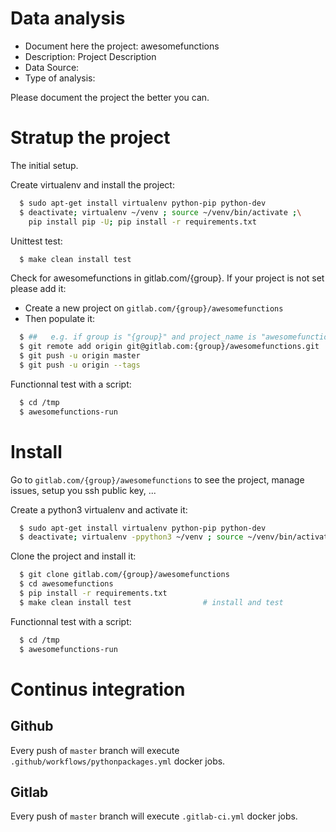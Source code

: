 # Data analysis
- Document here the project: awesomefunctions
- Description: Project Description
- Data Source:
- Type of analysis:

Please document the project the better you can.

# Stratup the project

The initial setup.

Create virtualenv and install the project:
```bash
  $ sudo apt-get install virtualenv python-pip python-dev
  $ deactivate; virtualenv ~/venv ; source ~/venv/bin/activate ;\
    pip install pip -U; pip install -r requirements.txt
```

Unittest test:
```bash
  $ make clean install test
```

Check for awesomefunctions in gitlab.com/{group}.
If your project is not set please add it:

- Create a new project on `gitlab.com/{group}/awesomefunctions`
- Then populate it:

```bash
  $ ##   e.g. if group is "{group}" and project_name is "awesomefunctions"
  $ git remote add origin git@gitlab.com:{group}/awesomefunctions.git
  $ git push -u origin master
  $ git push -u origin --tags
```

Functionnal test with a script:
```bash
  $ cd /tmp
  $ awesomefunctions-run
```
# Install
Go to `gitlab.com/{group}/awesomefunctions` to see the project, manage issues,
setup you ssh public key, ...

Create a python3 virtualenv and activate it:
```bash
  $ sudo apt-get install virtualenv python-pip python-dev
  $ deactivate; virtualenv -ppython3 ~/venv ; source ~/venv/bin/activate
```

Clone the project and install it:
```bash
  $ git clone gitlab.com/{group}/awesomefunctions
  $ cd awesomefunctions
  $ pip install -r requirements.txt
  $ make clean install test                # install and test
```
Functionnal test with a script:
```bash
  $ cd /tmp
  $ awesomefunctions-run
``` 

# Continus integration
## Github 
Every push of `master` branch will execute `.github/workflows/pythonpackages.yml` docker jobs.
## Gitlab
Every push of `master` branch will execute `.gitlab-ci.yml` docker jobs.

